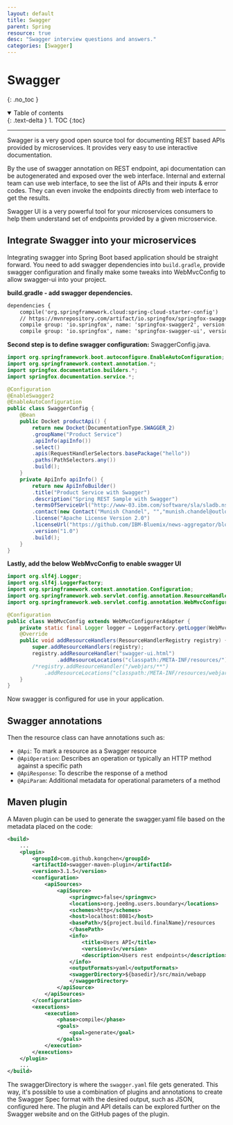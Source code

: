 ```yaml
---
layout: default
title: Swagger
parent: Spring
resource: true
desc: "Swagger interview questions and answers."
categories: [Swagger]
---
```


# Swagger
{: .no_toc }

<details open markdown="block">
  <summary>
    Table of contents
  </summary>
  {: .text-delta }
1. TOC
{:toc}
</details>

---

Swagger is a very good open source tool for documenting REST based APIs provided by microservices. It provides very easy to use interactive documentation.

By the use of swagger annotation on REST endpoint, api documentation can be autogenerated and exposed over the web interface. Internal and external team can use web interface, to see the list of APIs and their inputs & error codes. They can even invoke the endpoints directly from web interface to get the results.

Swagger UI is a very powerful tool for your microservices consumers to help them understand set of endpoints provided by a given microservice.

## Integrate Swagger into your microservices

Integrating swagger into Spring Boot based application should be straight forward. You need to add swagger dependencies into `build.gradle`, provide swagger configuration and finally make some tweaks into WebMvcConfig to allow swagger-ui into your project.

**build.gradle - add swagger dependencies.**
```xml
dependencies {
    compile('org.springframework.cloud:spring-cloud-starter-config')
    // https://mvnrepository.com/artifact/io.springfox/springfox-swagger2
    compile group: 'io.springfox', name: 'springfox-swagger2', version: '2.8.0'
    compile group: 'io.springfox', name: 'springfox-swagger-ui', version: '2.8.0'
```

**Second step is to define swagger configuration:**
SwaggerConfig.java.
```java
import org.springframework.boot.autoconfigure.EnableAutoConfiguration;
import org.springframework.context.annotation.*;
import springfox.documentation.builders.*;
import springfox.documentation.service.*;

@Configuration
@EnableSwagger2
@EnableAutoConfiguration
public class SwaggerConfig {
    @Bean
    public Docket productApi() {
        return new Docket(DocumentationType.SWAGGER_2)
        .groupName("Product Service")
        .apiInfo(apiInfo())
        .select()
        .apis(RequestHandlerSelectors.basePackage("hello"))
        .paths(PathSelectors.any())
        .build();
    }
    private ApiInfo apiInfo() {
        return new ApiInfoBuilder()
        .title("Product Service with Swagger")
        .description("Spring REST Sample with Swagger")
        .termsOfServiceUrl("http://www-03.ibm.com/software/sla/sladb.nsf/sla/bm?Open")
        .contact(new Contact("Munish Chandel", "","munish.chandel@outlook.com"))
        .license("Apache License Version 2.0")
        .licenseUrl("https://github.com/IBM-Bluemix/news-aggregator/blob/master/LICENSE")
        .version("1.0")
        .build();
    }
}

```
**Lastly, add the below WebMvcConfig to enable swagger UI**

```java
import org.slf4j.Logger;
import org.slf4j.LoggerFactory;
import org.springframework.context.annotation.Configuration;
import org.springframework.web.servlet.config.annotation.ResourceHandlerRegistry;
import org.springframework.web.servlet.config.annotation.WebMvcConfigurerAdapter;

@Configuration
public class WebMvcConfig extends WebMvcConfigurerAdapter {
    private static final Logger logger = LoggerFactory.getLogger(WebMvcConfig.class);
    @Override
    public void addResourceHandlers(ResourceHandlerRegistry registry) {
        super.addResourceHandlers(registry);
        registry.addResourceHandler("swagger-ui.html")
                .addResourceLocations("classpath:/META-INF/resources/");
        /*registry.addResourceHandler("/webjars/**")
            .addResourceLocations("classpath:/META-INF/resources/webjars/");*/
    }
}

```
Now swagger is configured for use in your application.



## Swagger annotations

Then the resource class can have annotations such as:

- `@Api`: To mark a resource as a Swagger resource
- `@ApiOperation`: Describes an operation or typically an HTTP method against a specific path
- `@ApiResponse`: To describe the response of a method
- `@ApiParam`: Additional metadata for operational parameters of a method

## Maven plugin

A Maven plugin can be used to generate the swagger.yaml file based on the metadata placed on the code:
```xml
<build>
    ...
    <plugin>
        <groupId>com.github.kongchen</groupId>
        <artifactId>swagger-maven-plugin</artifactId>
        <version>3.1.5</version>
        <configuration>
            <apiSources>
                <apiSource>
                    <springmvc>false</springmvc>
                    <locations>org.jee8ng.users.boundary</locations>
                    <schemes>http</schemes>
                    <host>localhost:8081</host>
                    <basePath>/${project.build.finalName}/resources
                    </basePath>
                    <info>
                        <title>Users API</title>
                        <version>v1</version>
                        <description>Users rest endpoints</description>
                    </info>
                    <outputFormats>yaml</outputFormats>
                    <swaggerDirectory>${basedir}/src/main/webapp
                    </swaggerDirectory>
                </apiSource>
            </apiSources>
        </configuration>
        <executions>
            <execution>
                <phase>compile</phase>
                <goals>
                    <goal>generate</goal>
                </goals>
            </execution>
        </executions>
    </plugin>
    ...
</build>
```

The swaggerDirectory is where the `swagger.yaml` file gets generated. This way, it's possible to use a combination of plugins and annotations to create the Swagger Spec format with the desired output, such as JSON, configured here. The plugin and API details can be explored further on the Swagger website and on the GitHub pages of the plugin.
















